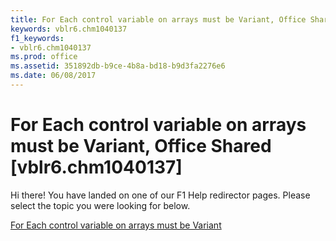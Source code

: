 ```yaml
---
title: For Each control variable on arrays must be Variant, Office Shared [vblr6.chm1040137]
keywords: vblr6.chm1040137
f1_keywords:
- vblr6.chm1040137
ms.prod: office
ms.assetid: 351892db-b9ce-4b8a-bd18-b9d3fa2276e6
ms.date: 06/08/2017
---
```



# For Each control variable on arrays must be Variant, Office Shared [vblr6.chm1040137]

Hi there! You have landed on one of our F1 Help redirector pages. Please select the topic you were looking for below.

[For Each control variable on arrays must be Variant](http://msdn.microsoft.com/library/91d28ee6-8c0c-f46b-e4b7-6045dd1cd8fe%28Office.15%29.aspx)

